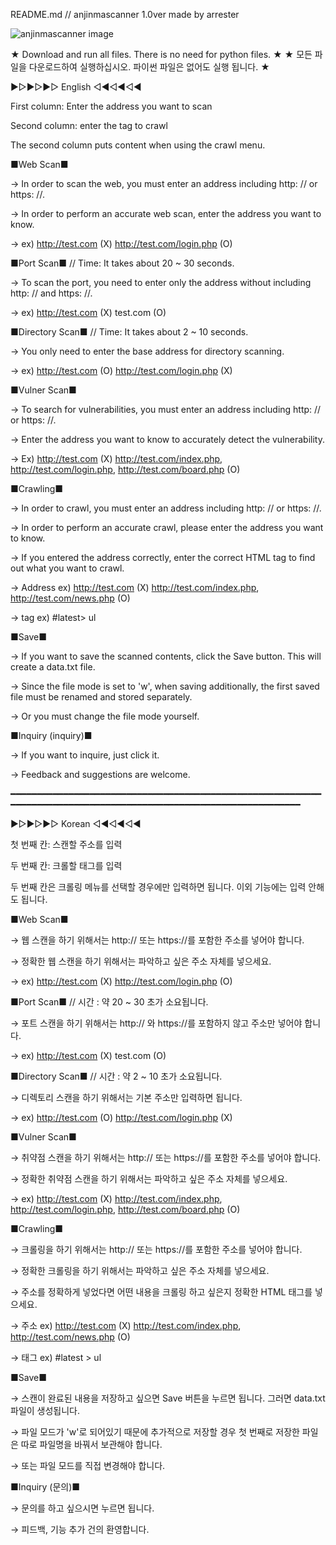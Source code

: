 README.md // anjinmascanner 1.0ver made by arrester

![anjinmascanner image](https://raw.githubusercontent.com/arrester/anjinmascanner/master/anjinmascanner%20image.JPG)

★ Download and run all files. There is no need for python files. ★
★ 모든 파일을 다운로드하여 실행하십시오. 파이썬 파일은 없어도 실행 됩니다. ★

▶▷▶▷▶▷ English ◁◀◁◀◁◀

First column: Enter the address you want to scan

Second column: enter the tag to crawl

The second column puts content when using the crawl menu.

■Web Scan■

→ In order to scan the web, you must enter an address including http: // or https: //.

→ In order to perform an accurate web scan, enter the address you want to know.

→ ex) http://test.com (X) http://test.com/login.php (O)

■Port Scan■ // Time: It takes about 20 ~ 30 seconds.

→ To scan the port, you need to enter only the address without including http: // and https: //.

→ ex) http://test.com (X) test.com (O)

■Directory Scan■ // Time: It takes about 2 ~ 10 seconds.

→ You only need to enter the base address for directory scanning.

→ ex) http://test.com (O) http://test.com/login.php (X)

■Vulner Scan■

→ To search for vulnerabilities, you must enter an address including http: // or https: //.

→ Enter the address you want to know to accurately detect the vulnerability.

→ Ex) http://test.com (X) http://test.com/index.php, http://test.com/login.php, http://test.com/board.php (O)

■Crawling■

→ In order to crawl, you must enter an address including http: // or https: //.

→ In order to perform an accurate crawl, please enter the address you want to know.

→ If you entered the address correctly, enter the correct HTML tag to find out what you want to crawl.

→ Address ex) http://test.com (X) http://test.com/index.php, http://test.com/news.php (O)

→ tag ex) #latest> ul

■Save■

→ If you want to save the scanned contents, click the Save button. This will create a data.txt file.

→ Since the file mode is set to 'w', when saving additionally, the first saved file must be renamed and stored separately.

→ Or you must change the file mode yourself.

■Inquiry (inquiry)■

→ If you want to inquire, just click it.

→ Feedback and suggestions are welcome.

━━━━━━━━━━━━━━━━━━━━━━━━━━━━━━━━━━━━━━━━━━━━━━━━━━━━━━━━━━━━━━━━━━━━━━━━━━━━━━━━━━━━━━━━━━━━━━━━━━━━━━━━━━━━━━━━━━

▶▷▶▷▶▷ Korean ◁◀◁◀◁◀

첫 번째 칸: 스캔할 주소를 입력

두 번째 칸: 크롤할 태그를 입력

두 번째 칸은 크롤링 메뉴를 선택할 경우에만 입력하면 됩니다. 이외 기능에는 입력 안해도 됩니다.

■Web Scan■

→ 웹 스캔을 하기 위해서는 http:// 또는 https://를 포함한 주소를 넣어야 합니다.

→ 정확한 웹 스캔을 하기 위해서는 파악하고 싶은 주소 자체를 넣으세요.

→ ex) http://test.com (X) http://test.com/login.php (O)

■Port Scan■ // 시간 : 약 20 ~ 30 초가 소요됩니다.

→ 포트 스캔을 하기 위해서는 http:// 와 https://를 포함하지 않고 주소만 넣어야 합니다.

→ ex) http://test.com (X) test.com (O)

■Directory Scan■ // 시간 : 약 2 ~ 10 초가 소요됩니다.

→ 디렉토리 스캔을 하기 위해서는 기본 주소만 입력하면 됩니다.

→ ex) http://test.com (O) http://test.com/login.php (X)

■Vulner Scan■

→ 취약점 스캔을 하기 위해서는 http:// 또는 https://를 포함한 주소를 넣어야 합니다.

→ 정확한 취약점 스캔을 하기 위해서는 파악하고 싶은 주소 자체를 넣으세요.

→ ex) http://test.com (X) http://test.com/index.php, http://test.com/login.php, http://test.com/board.php (O)

■Crawling■

→ 크롤링을 하기 위해서는 http:// 또는 https://를 포함한 주소를 넣어야 합니다.

→ 정확한 크롤링을 하기 위해서는 파악하고 싶은 주소 자체를 넣으세요.

→ 주소를 정확하게 넣었다면 어떤 내용을 크롤링 하고 싶은지 정확한 HTML 태그를 넣으세요.

→ 주소 ex) http://test.com (X) http://test.com/index.php, http://test.com/news.php (O)

→ 태그 ex) #latest > ul

■Save■

→ 스캔이 완료된 내용을 저장하고 싶으면 Save 버튼을 누르면 됩니다. 그러면 data.txt 파일이 생성됩니다.

→ 파일 모드가 'w'로 되어있기 때문에 추가적으로 저장할 경우 첫 번째로 저장한 파일은 따로 파일명을 바꿔서 보관해야 합니다.

→ 또는 파일 모드를 직접 변경해야 합니다.

■Inquiry (문의)■

→ 문의를 하고 싶으시면 누르면 됩니다.

→ 피드백, 기능 추가 건의 환영합니다.
